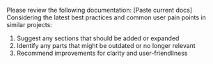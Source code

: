 Please review the following documentation:
[Paste current docs]
Considering the latest best practices and common user pain points in similar projects:
1. Suggest any sections that should be added or expanded
2. Identify any parts that might be outdated or no longer relevant
3. Recommend improvements for clarity and user-friendliness